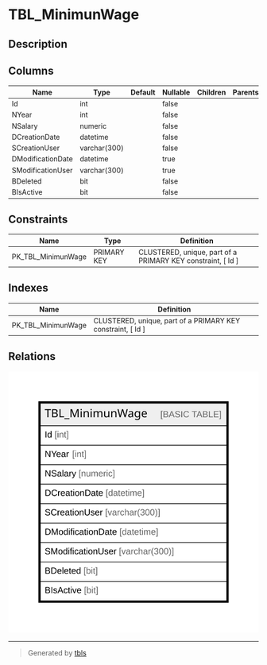 # TBL_MinimunWage

## Description

## Columns

| Name | Type | Default | Nullable | Children | Parents | Comment |
| ---- | ---- | ------- | -------- | -------- | ------- | ------- |
| Id | int |  | false |  |  |  |
| NYear | int |  | false |  |  |  |
| NSalary | numeric |  | false |  |  |  |
| DCreationDate | datetime |  | false |  |  |  |
| SCreationUser | varchar(300) |  | false |  |  |  |
| DModificationDate | datetime |  | true |  |  |  |
| SModificationUser | varchar(300) |  | true |  |  |  |
| BDeleted | bit |  | false |  |  |  |
| BIsActive | bit |  | false |  |  |  |

## Constraints

| Name | Type | Definition |
| ---- | ---- | ---------- |
| PK_TBL_MinimunWage | PRIMARY KEY | CLUSTERED, unique, part of a PRIMARY KEY constraint, [ Id ] |

## Indexes

| Name | Definition |
| ---- | ---------- |
| PK_TBL_MinimunWage | CLUSTERED, unique, part of a PRIMARY KEY constraint, [ Id ] |

## Relations

![er](TBL_MinimunWage.svg)

---

> Generated by [tbls](https://github.com/k1LoW/tbls)
